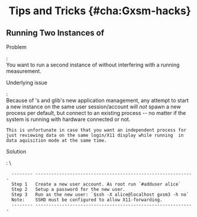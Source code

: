 #  Tips and Tricks {#cha:Gxsm-hacks}

## Running Two Instances of 

Problem

:   \
    You want to run a second instance of without interfering with a
    running measurement.

Underlying issue

:   \
    Because of 's and glib's new application management, any attempt to
    start a new instance on the same user session/account will *not*
    spawn a new process per default, but connect to an existing process
    -- no matter if the system is running with hardware connected or
    not.

    This is unfortunate in case that you want an independent process for
    just reviewing data on the same login/X11 display while running  in
    data aquisition mode at the same time.

Solution

:   \

      -------- ------------------------------------------------------------
      Step 1   Create a new user account. As root run `#adduser alice`
      Step 2   Setup a password for the new user.
      Step 3   Run as the new user: `$ssh -X alice@localhost gxsm3 -h no`
      Note:    SSHD must be configured to allow X11-forwarding.
      -------- ------------------------------------------------------------

